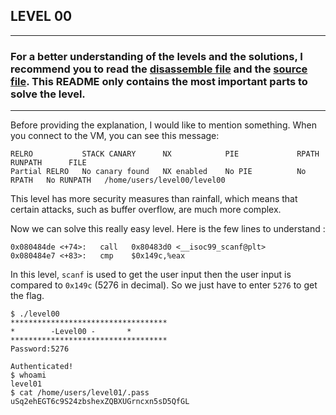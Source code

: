 ## LEVEL 00
---
### For a better understanding of the levels and the solutions, I recommend you to read the [disassemble file](./asm/level00.asm) and the [source file](./src/level00.c). This README only contains the most important parts to solve the level.
---

Before providing the explanation, I would like to mention something. When you connect to the VM, you can see this message:
```
RELRO           STACK CANARY      NX            PIE             RPATH      RUNPATH      FILE
Partial RELRO   No canary found   NX enabled    No PIE          No RPATH   No RUNPATH   /home/users/level00/level00
```
This level has more security measures than rainfall, which means that certain attacks, such as buffer overflow, are much more complex.

Now we can solve this really easy level. Here is the few lines to understand :
```shell
0x080484de <+74>:	call   0x80483d0 <__isoc99_scanf@plt>
0x080484e7 <+83>:	cmp    $0x149c,%eax
```

In this level, `scanf` is used to get the user input then the user input is compared to `0x149c` (5276 in decimal). So we just have to enter `5276` to get the flag.

```shell
$ ./level00
***********************************
* 	     -Level00 -		  *
***********************************
Password:5276

Authenticated!
$ whoami
level01
$ cat /home/users/level01/.pass
uSq2ehEGT6c9S24zbshexZQBXUGrncxn5sD5QfGL
```
